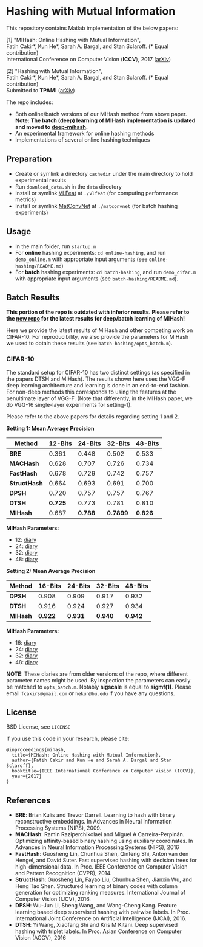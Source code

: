 # Hashing with Mutual Information
This repository contains Matlab implementation of the below papers:

[1] "MIHash: Online Hashing with Mutual Information",  
    Fatih Cakir*, Kun He*, Sarah A. Bargal, and Stan Sclaroff. (* Equal contribution)  
    International Conference on Computer Vision (**ICCV**), 2017 ([arXiv](https://arxiv.org/abs/1703.08919))

[2] "Hashing with Mutual Information",  
    Fatih Cakir*, Kun He*, Sarah A. Bargal, and Stan Sclaroff. (* Equal contribution)  
    Submitted to **TPAMI** ([arXiv](https://arxiv.org/abs/1803.00974))

The repo includes:
- Both online/batch versions of our MIHash method from above paper. **Note: The batch (deep) learning of MIHash implementation is updated and moved to [deep-mihash](https://github.com/fcakir/deep-mihash).**
- An experimental framework for online hashing methods
- Implementations of several online hashing techniques

## Preparation
- Create or symlink a directory `cachedir` under the main directory to hold experimental results
- Run `download_data.sh` in the `data` directory
- Install or symlink [VLFeat](http://www.vlfeat.org/)  at `./vlfeat` (for computing performance metrics)
- Install or symlink [MatConvNet](http://www.vlfeat.org/matconvnet/) at `./matconvnet` (for batch hashing experiments)

## Usage
- In the main folder, run `startup.m`
- For **online** hashing experiments: `cd online-hashing`, and run `demo_online.m` with appropriate input arguments (see `online-hashing/README.md`)
- For **batch** hashing experiments: `cd batch-hashing`, and run `demo_cifar.m` with appropriate input arguments (see `batch-hashing/README.md`).

## Batch Results
**This portion of the repo is outdated with inferior results. Please refer to the [new repo](https://github.com/fcakir/deep-mihash) for the latest results for deep/batch learning of MIHash!** 

Here we provide the latest results of MIHash and other competing work on CIFAR-10. For reproducibility, we also provide the parameters for MIHash we used to obtain these results (see `batch-hashing/opts_batch.m`). 

### CIFAR-10
The standard setup for CIFAR-10 has two distinct settings (as specified in the papers DTSH and MIHash). The results shown here uses the VGG-F deep learning architecture and learning is done in an end-to-end fashion. For non-deep methods this corresponds to using the features at the penultimate layer of VGG-F. (Note that differently, in the MIHash paper, we do VGG-16 single-layer experiments for setting-1). 

Please refer to the above papers for details regarding setting 1 and 2. 

**Setting 1: Mean Average Precision** 

| Method  | 12-Bits | 24-Bits | 32-Bits | 48-Bits|
| ------------- | ------------- | ------------- | ------------- |  ------------- |
| **BRE**  | 0.361  | 0.448  | 0.502  | 0.533  |
| **MACHash**  | 0.628  | 0.707  | 0.726  | 0.734  |
| **FastHash**  | 0.678  | 0.729  | 0.742  | 0.757  |
| **StructHash**  | 0.664  | 0.693  | 0.691  | 0.700  |
| **DPSH**  | 0.720  | 0.757  | 0.757  | 0.767  |
| **DTSH**  | **0.725**  | 0.773  | 0.781  | 0.810  |
| **MIHash**  | 0.687  | **0.788**  | **0.7899**  | **0.826**  |

**MIHash Parameters:**
- 12: [diary ](https://github.com/fcakir/mihash/blob/master/diary/batch-hashing/MI-cifar12-sp1-vggf.txt)
- 24: [diary](https://github.com/fcakir/mihash/blob/master/diary/batch-hashing/MI-cifar24-sp1-vggf.txt)
- 32: [diary](https://github.com/fcakir/mihash/blob/master/diary/batch-hashing/MI-cifar32-sp1-vggf.txt)
- 48: [diary](https://github.com/fcakir/mihash/blob/master/diary/batch-hashing/MI-cifar48-sp1-vggf.txt)

**Setting 2: Mean Average Precision** 

| Method  | 16-Bits | 24-Bits | 32-Bits | 48-Bits|
| ------------- | ------------- | ------------- | ------------- |  ------------- |
| **DPSH**  | 0.908 | 0.909  | 0.917  | 0.932  |
| **DTSH**  | 0.916  | 0.924  | 0.927  | 0.934  |
| **MIHash**  | **0.922**  | **0.931**  | **0.940**  | **0.942**  |

**MIHash Parameters:**
- 16: [diary](https://github.com/fcakir/mihash/blob/master/diary/batch-hashing/MI-cifar16-sp2-vggf.txt)
- 24: [diary](https://github.com/fcakir/mihash/blob/master/diary/batch-hashing/MI-cifar24-sp2-vggf.txt)
- 32: [diary](https://github.com/fcakir/mihash/blob/master/diary/batch-hashing/MI-cifar32-sp2-vggf.txt)
- 48: [diary](https://github.com/fcakir/mihash/blob/master/diary/batch-hashing/MI-cifar48-sp2-vggf.txt)

**NOTE:** These diaries are from older versions of the repo, where different parameter names might be used. By inspection the parameters can easily be matched to `opts_batch.m`. Notably **sigscale** is equal to **sigmf(1)**. Please email `fcakirs@gmail.com` or `hekun@bu.edu` if you have any questions.  

## License
BSD License,  see `LICENSE`

If you use this code in your research, please cite:
```
@inproceedings{mihash,
  title={MIHash: Online Hashing with Mutual Information},
  author={Fatih Cakir and Kun He and Sarah A. Bargal and Stan Sclaroff},
  booktitle={IEEE International Conference on Computer Vision (ICCV)},
  year={2017}
}
```
## References
- **BRE**: Brian Kulis and Trevor Darrell. Learning to hash with binary reconstructive embeddings. In Advances in Neural Information Processing Systems (NIPS), 2009.
- **MACHash**: Ramin Raziperchikolaei and Miguel A Carreira-Perpinán. Optimizing affinity-based binary hashing using auxiliary coordinates. In Advances in Neural Information Processing Systems (NIPS), 2016
- **FastHash**: Guosheng Lin, Chunhua Shen, Qinfeng Shi, Anton van den Hengel, and David Suter. Fast supervised hashing with decision trees for high-dimensional data. In Proc. IEEE Conference on Computer Vision and Pattern Recognition (CVPR), 2014.
- **StructHash**: Guosheng Lin, Fayao Liu, Chunhua Shen, Jianxin Wu, and Heng Tao Shen. Structured learning of binary codes with column generation for optimizing ranking measures. International Journal of Computer Vision (IJCV), 2016.
- **DPSH**: Wu-Jun Li, Sheng Wang, and Wang-Cheng Kang. Feature learning based deep supervised hashing with pairwise labels. In Proc. International Joint Conference on Artificial Intelligence (IJCAI), 2016.
- **DTSH**: Yi Wang, Xiaofang Shi and Kris M Kitani. Deep supervised hashing with triplet labels. In Proc. Asian Conference on Computer Vision (ACCV), 2016

